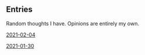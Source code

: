 ## Entries

Random thoughts I have. Opinions are entirely my own.

[2021-02-04](./2022-02-04.md)

[2021-01-30](./2022-01-30.md)
